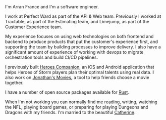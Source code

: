<profile-image />
I'm Arran France and I'm a software engineer.

I work at Perfect Ward as part of the API & Web team. Previously I worked at Tractable, as part of the Estimating team, and Limejump, as part of the Customer Experience team.

My experience focuses on using web technologies on both frontend and backend to produce products that put the customer's experience first, and supporting the team by building processes to improve delivery. I also have a significant amount of experience of working with devops to migrate orchestration tools and build CI/CD pipelines.

I previously built [Heroes Companion](https://github.com/arranf/Heroes-Companion), an iOS and Android application that helps Heroes of Storm players plan their optimal talents using real data. I also work on [Jonathan's Movies](https://github.com/arranf/jonathans-movies-client), a tool to help friends choose a movie together.

I have a number of open source packages available for [Rust](https://crates.io/users/arranf).

When I'm not working you can normally find me reading, writing, watching the NFL, playing board games, or preparing for playing Dungeons and Dragons with my friends. I'm married to the beautiful [Catherine](https://catherinefrance.co.uk/).
